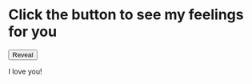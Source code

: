 <!DOCTYPE html>
<html lang="en">
<head>
<meta charset="UTF-8">
<meta name="viewport" content="width=device-width, initial-scale=1.0">
<title>Love Confession</title>
<link rel="stylesheet" href="style.css">
</head>
<body>
<div class="container">
<h1>Click the button to see my feelings for you</h1>
<button id="revealButton">Reveal</button>
<div id="heartContainer" class="hidden">
<div class="heart"></div>
<p>I love you!</p>
</div>
</div> </body>
<script>
document.getElementById('revealButton').addEventListener('click', function() {
document.getElementById('heartContainer').classList.remove('hidden
'
});
</script>
</html>
